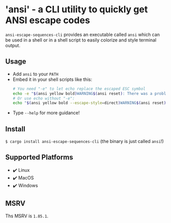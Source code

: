 # 'ansi' - a CLI utility to quickly get ANSI escape codes

`ansi-escape-sequences-cli` provides an executable called `ansi` which can be
used in a shell or in a shell script to easily colorize and style terminal
output.

## Usage
- Add `ansi` to your `PATH`
- Embed it in your shell scripts like this:
  ```bash
  # You need "-e" to let echo replace the escaped ESC symbol
  echo -e "$(ansi yellow bold)WARNING$(ansi reset): There was a problem"
  # Or use echo without "-e":
  echo "$(ansi yellow bold --escape-style=direct)WARNING$(ansi reset): There was a problem"
  ```
- Type `--help` for more guidance!

## Install
`$ cargo install ansi-escape-sequences-cli` (the binary is just called `ansi`!)

## Supported Platforms
- ✔️ Linux
- ✔️ MacOS
- ✔️ Windows

## MSRV
Ths MSRV is `1.85.1`.
